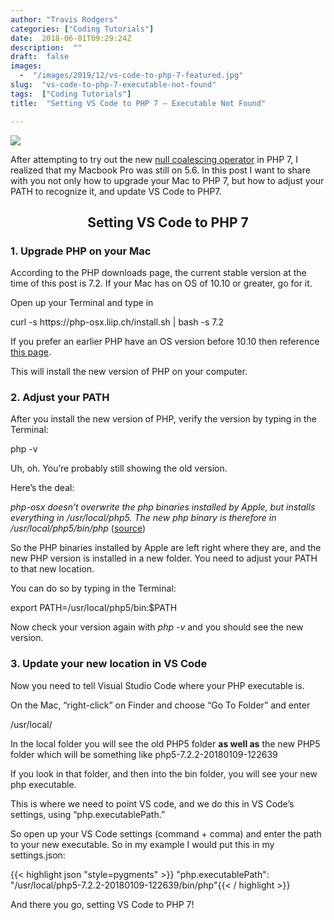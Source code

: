 ```yaml
---
author: "Travis Rodgers"
categories: ["Coding Tutorials"]
date:  2018-06-01T09:29:24Z
description:  ""
draft:  false
images: 
  -  "/images/2019/12/vs-code-to-php-7-featured.jpg"
slug:  "vs-code-to-php-7-executable-not-found"
tags:  ["Coding Tutorials"]
title:  "Setting VS Code to PHP 7 – Executable Not Found"

---
```



<p class="textcenter"><img data-rjs="2" src="/images/2019/12/vs-code-to-php-7-featured.jpg" /></p>
<p>After attempting to try out the new <a href="http://php.net/manual/en/migration70.new-features.php#migration70.new-features.null-coalesce-op" target="_blank">null coalescing operator</a> in PHP 7, I realized that my Macbook Pro was still on 5.6. In this post I want to share with you not only how to upgrade your Mac to PHP 7, but how to adjust your PATH to recognize it, and update VS Code to PHP7.&nbsp;</p>
<h2 style="text-align: center;">Setting VS Code to PHP 7</h2>
<h3>1. Upgrade PHP on your Mac</h3>
<p>According to the PHP downloads page, the current stable version at the time of this post is 7.2. If your Mac has on OS of 10.10 or greater, go for it.&nbsp;</p>
<p>Open up your Terminal and type in</p>
<p>curl -s https://php-osx.liip.ch/install.sh | bash -s 7.2</p>
<p>If you prefer an earlier PHP have an OS version before 10.10 then reference <a href="https://php-osx.liip.ch/" target="_blank">this page</a>.</p>
<p>This will install the new version of PHP on your computer.&nbsp;</p>
<h3>2. Adjust your PATH</h3>
<p>After you install the new version of PHP, verify the version by typing in the Terminal:</p>
<p>php -v</p>
<p>Uh, oh. You&#8217;re probably still showing the old version.</p>
<p>Here&#8217;s the deal:</p>
<p><em>php-osx doesn&#8217;t overwrite the php binaries installed by Apple, but installs everything in /usr/local/php5. The new php binary is therefore in /usr/local/php5/bin/php </em>(<a href="https://php-osx.liip.ch/" rel="nofollow" target="_blank">source</a>)</p>
<p>So the PHP binaries installed by Apple are left right where they are, and the new PHP version is installed in a new folder. You need to adjust your PATH to that new location.&nbsp;</p>
<p>You can do so by typing in the Terminal:</p>
<p>export PATH=/usr/local/php5/bin:$PATH</p>
<p>Now check your version again with <em>php -v</em> and you should see the new version.&nbsp;</p>
<h3>3. Update your new location in VS Code</h3>
<p>Now you need to tell Visual Studio Code where your PHP executable is.&nbsp;</p>
<p>On the Mac, &#8220;right-click&#8221; on Finder and choose &#8220;Go To Folder&#8221; and enter&nbsp;</p>
<p>/usr/local/</p>
<p>In the local folder you will see the old PHP5 folder <strong>as well as</strong> the new PHP5 folder which will be something like php5-7.2.2-20180109-122639</p>
<p>If you look in that folder, and then into the bin folder, you will see your new php executable.</p>
<p>This is where we need to point VS code, and we do this in VS Code&#8217;s settings, using &#8220;php.executablePath.&#8221;</p>
<p>So open up your VS Code settings (command + comma) and enter the path to your new executable. So in my example I would put this in my settings.json:</p>
{{< highlight json "style=pygments" >}}
"php.executablePath": "/usr/local/php5-7.2.2-20180109-122639/bin/php"{{< / highlight >}}
<p>And there you go, setting VS Code to PHP 7!</p>



